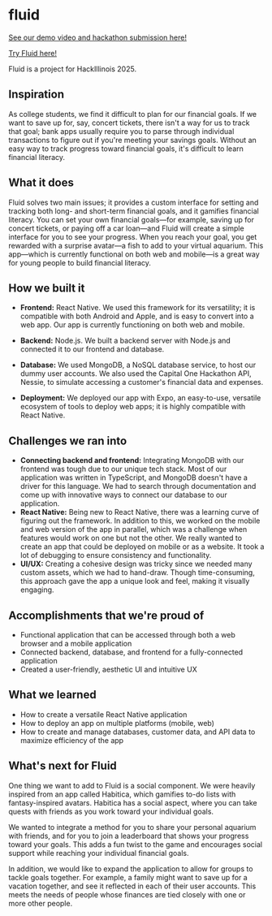# fluid

[See our demo video and hackathon submission here!](https://devpost.com/software/fluid-xnmh81?ref_content=my-projects-tab&ref_feature=my_projects)

[Try Fluid here!](https://fluid-08e12e--4r8yipyc3r.expo.app/)

Fluid is a project for HackIllinois 2025.

## Inspiration

As college students, we find it difficult to plan for our financial goals. If we want to save up for, say, concert tickets, there isn't a way for us to track that goal; bank apps usually require you to parse through individual transactions to figure out if you're meeting your savings goals. Without an easy way to track progress toward financial goals, it's difficult to learn financial literacy.

## What it does

Fluid solves two main issues; it provides a custom interface for setting and tracking both long- and short-term financial goals, and it gamifies financial literacy. You can set your own financial goals—for example, saving up for concert tickets, or paying off a car loan—and Fluid will create a simple interface for you to see your progress. When you reach your goal, you get rewarded with a surprise avatar—a fish to add to your virtual aquarium. This app—which is currently functional on both web and mobile—is a great way for young people to build financial literacy.

## How we built it

- **Frontend:** React Native. We used this framework for its versatility; it is compatible with both Android and Apple, and is easy to convert into a web app. Our app is currently functioning on both web and mobile.

- **Backend:** Node.js. We built a backend server with Node.js and connected it to our frontend and database.

- **Database:** We used MongoDB, a NoSQL database service, to host our dummy user accounts. We also used the Capital One Hackathon API, Nessie, to simulate accessing a customer's financial data and expenses.

- **Deployment:** We deployed our app with Expo, an easy-to-use, versatile ecosystem of tools to deploy web apps; it is highly compatible with React Native.

## Challenges we ran into
- **Connecting backend and frontend:** Integrating MongoDB with our frontend was tough due to our unique tech stack. Most of our application was written in TypeScript, and MongoDB doesn't have a driver for this language. We had to search through documentation and come up with innovative ways to connect our database to our application.
- **React Native:** Being new to React Native, there was a learning curve of figuring out the framework. In addition to this, we worked on the mobile and web version of the app in parallel, which was a challenge when features would work on one but not the other. We really wanted to create an app that could be deployed on mobile or as a website. It took a lot of debugging to ensure consistency and functionality.
- **UI/UX:** Creating a cohesive design was tricky since we needed many custom assets, which we had to hand-draw. Though time-consuming, this approach gave the app a unique look and feel, making it visually engaging.

## Accomplishments that we're proud of
- Functional application that can be accessed through both a web browser and a mobile application
- Connected backend, database, and frontend for a fully-connected application
- Created a user-friendly, aesthetic UI and intuitive UX 

## What we learned
- How to create a versatile React Native application
- How to deploy an app on multiple platforms (mobile, web)
- How to create and manage databases, customer data, and API data to maximize efficiency of the app

## What's next for Fluid
One thing we want to add to Fluid is a social component. We were heavily inspired from an app called Habitica, which gamifies to-do lists with fantasy-inspired avatars. Habitica has a social aspect, where you can take quests with friends as you work toward your individual goals.

We wanted to integrate a method for you to share your personal aquarium with friends, and for you to join a leaderboard that shows your progress toward your goals. This adds a fun twist to the game and encourages social support while reaching your individual financial goals.

In addition, we would like to expand the application to allow for groups to tackle goals together. For example, a family might want to save up for a vacation together, and see it reflected in each of their user accounts. This meets the needs of people whose finances are tied closely with one or more other people. 
